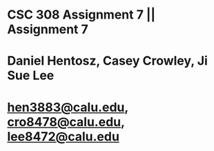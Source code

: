 # CSC 308 Assignment 7 || Assignment 7
# Daniel Hentosz,  Casey Crowley, Ji Sue Lee
# hen3883@calu.edu, cro8478@calu.edu, lee8472@calu.edu

